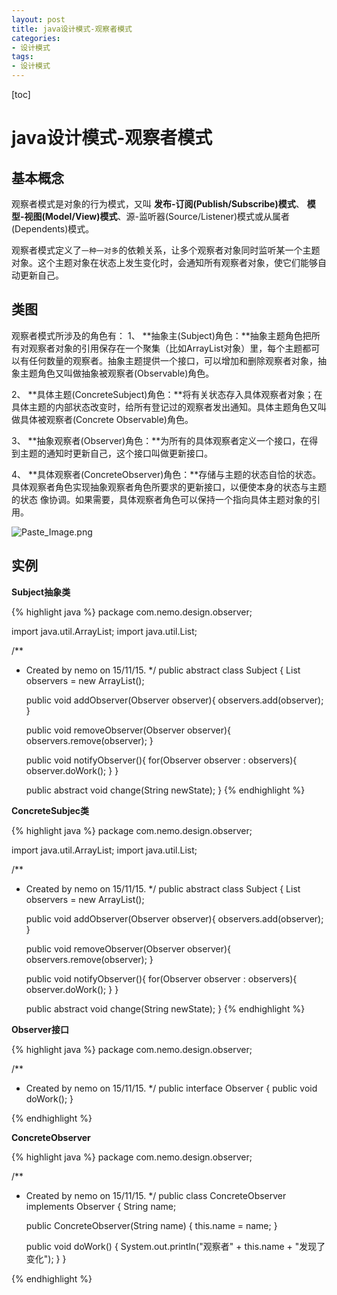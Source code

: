 ```yaml
---
layout: post
title: java设计模式-观察者模式
categories:
- 设计模式
tags:
- 设计模式
---
```

[toc]

# java设计模式-观察者模式
## 基本概念

观察者模式是对象的行为模式，又叫 **发布-订阅(Publish/Subscribe)模式**、 **模型-视图(Model/View)模式**、源-监听器(Source/Listener)模式或从属者(Dependents)模式。

观察者模式定义了`一种一对多`的依赖关系，让多个观察者对象同时监听某一个主题对象。这个主题对象在状态上发生变化时，会通知所有观察者对象，使它们能够自动更新自己。

## 类图
观察者模式所涉及的角色有：
1、 **抽象主(Subject)角色：**抽象主题角色把所有对观察者对象的引用保存在一个聚集（比如ArrayList对象）里，每个主题都可以有任何数量的观察者。抽象主题提供一个接口，可以增加和删除观察者对象，抽象主题角色又叫做抽象被观察者(Observable)角色。

2、 **具体主题(ConcreteSubject)角色：**将有关状态存入具体观察者对象；在具体主题的内部状态改变时，给所有登记过的观察者发出通知。具体主题角色又叫做具体被观察者(Concrete Observable)角色。

3、 **抽象观察者(Observer)角色：**为所有的具体观察者定义一个接口，在得到主题的通知时更新自己，这个接口叫做更新接口。

4、 **具体观察者(ConcreteObserver)角色：**存储与主题的状态自恰的状态。具体观察者角色实现抽象观察者角色所要求的更新接口，以便使本身的状态与主题的状态 像协调。如果需要，具体观察者角色可以保持一个指向具体主题对象的引用。

![Paste_Image.png](http://upload-images.jianshu.io/upload_images/1182401-b52898e2423abdbd.png?imageMogr2/auto-orient/strip%7CimageView2/2/w/1240)

## 实例

**Subject抽象类**

{% highlight java %}
package com.nemo.design.observer;

import java.util.ArrayList;
import java.util.List;

/**
 * Created by nemo on 15/11/15.
 */
public abstract class Subject {
    List<Observer> observers = new ArrayList<Observer>();

    public void addObserver(Observer observer){
        observers.add(observer);
    }

    public void removeObserver(Observer observer){
        observers.remove(observer);
    }

    public void notifyObserver(){
        for(Observer observer : observers){
            observer.doWork();
        }
    }

    public abstract  void change(String newState);
}
{% endhighlight %}

**ConcreteSubjec类**

{% highlight java %}
package com.nemo.design.observer;

import java.util.ArrayList;
import java.util.List;

/**
 * Created by nemo on 15/11/15.
 */
public abstract class Subject {
    List<Observer> observers = new ArrayList<Observer>();

    public void addObserver(Observer observer){
        observers.add(observer);
    }

    public void removeObserver(Observer observer){
        observers.remove(observer);
    }

    public void notifyObserver(){
        for(Observer observer : observers){
            observer.doWork();
        }
    }

    public abstract  void change(String newState);
}
{% endhighlight %}

**Observer接口**

{% highlight java %}
package com.nemo.design.observer;

/**
 * Created by nemo on 15/11/15.
 */
public interface Observer {
    public void doWork();
}

{% endhighlight %}

**ConcreteObserver**

{% highlight java %}
package com.nemo.design.observer;

/**
 * Created by nemo on 15/11/15.
 */
public class ConcreteObserver implements Observer {
    String name;

    public ConcreteObserver(String name) {
        this.name = name;
    }

    public void doWork() {
        System.out.println("观察者" + this.name + "发现了变化");
    }
}

{% endhighlight %}
